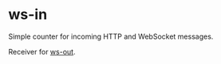 # ws-in

Simple counter for incoming HTTP and WebSocket messages.

Receiver for [ws-out](https://github.com/gafiatulin/ws-out).


